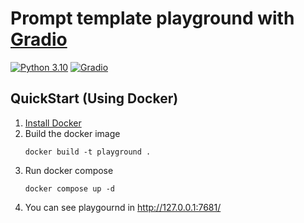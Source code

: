 # Prompt template playground with [Gradio](https://gradio.app)
[![Python 3.10](https://img.shields.io/badge/python-3.10-blue.svg)](https://www.python.org/downloads/release/python-3100/)
[![Gradio](https://img.shields.io/badge/gradio-3.41-blue)](https://gradio.app)


## QuickStart (Using Docker)

1. [Install Docker](https://docker.io)
2. Build the docker image
    ```shell
    docker build -t playground .
    ```
3. Run docker compose
    ```shell
    docker compose up -d
    ```
4. You can see playgournd in http://127.0.0.1:7681/